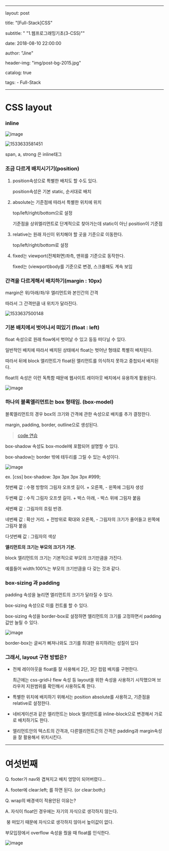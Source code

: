 

---
layout:     post

title:      "[Full-Stack]CSS"

subtitle:   " \"1.웹프로그래밍기초(3-CSS)\""

date:       2018-08-10 22:00:00

author:     "Jine"

header-img: "img/post-bg-2015.jpg"

catalog: true

tags:
    - Full-Stack

---

# CSS layout



###  inline

![image](https://user-images.githubusercontent.com/33712866/43766783-5540fb58-9a6e-11e8-8661-63fb4ecf5353.png)

![1533633581451](C:\Users\dlswl\AppData\Local\Temp\1533633581451.png)



span, a, strong 은 inline태그



### 조금 다르게 배치시기기(position)

1. position속성으로 특별한 배치도 할 수도 있다.

   position속성은 기본 static, 순서대로 배치

2. absolute는 기준점에 따라서 특별한 위치에 위치

   top/left/right/bottom으로 설정

   기준점을 상위엘리먼트로 단계적으로 찾아가는데 static이 아닌 position이 기준점

3. relative는 원래 자신이 위치해야 할 곳을 기준으로 이동한다.

   top/left/right/bottom로 설정

4. fixed는 viewport(전체화면)좌측, 맨위를 기준으로 동작한다.

   fixed는 (viewport)body를 기준으로 변경, 스크롤해도 계속 보임





### 간격을 다르게해서 배치하기(margin : 10px)

margin은 위/아래/좌/우 엘리먼트와 본인간의 간격

따라서 그 간격만큼 내 위치가 달라진다.

![1533637500148](C:\Users\dlswl\AppData\Local\Temp\1533637500148.png)



### 기본 배치에서 벗어나서 떠있기 (float : left)

float 속성으로 원래 flow에서 벗어날 수 있고 둥둥 떠다닐 수 있다.

일반적인 배치에 따라서 배치된 상태에서 float는 벗어난 형태로 특별히 배치된다.

따라서 뒤에 block 엘리먼트가 float된 엘리먼트를 의식하지 못하고 중첩되서 배치된다.

float의 속성은 이런 독특함 때문에 웹사이트 레이아웃 배치에서 유용하게 활용된다.



![image](https://user-images.githubusercontent.com/33712866/43825047-9e56ead0-9b2e-11e8-82c6-42df46dd630e.png)



### 하나의 블록엘리먼트는 box 형태임. (box-model)

블록엘리먼트의 경우 box의 크기와 간격에 관한 속성으로 배치를 추가 결정한다.

margin, padding, border, outline으로 생성된다.

> [code 연습](https://www.w3schools.com/css/css_boxmodel.asp)

box-shadow 속성도 box-model에 포함되어 설명할 수 있다.

box-shadow는 border 밖에 테두리를 그릴 수 있는 속성이다.



![image](https://user-images.githubusercontent.com/33712866/43826645-c5478420-9b32-11e8-8b40-3a3a4a06a9b0.png)



ex. [css] box-shadow: 3px 3px 3px 3px #999; 

첫번째 값 : 수평 방향의 그림자 오프셋 길이. + 오른쪽, - 왼쪽에 그림자 생성

두번째 값 : 수직 그림자 오프셋 길이. + 박스 아래, - 박스 위에 그림자 붙음

세번째 값 : 그림자의 흐림 반경.

네번째 값 : 확산 거리. + 전방위로 확대와 오른쪽, - 그림자의 크기가 줄어들고 왼쪽에 그림자 붙음

다섯번째 값 : 그림자의 색상



**엘리먼트의 크기는 부모의 크기가 기본.**

block 엘리먼트의 크기는 기본적으로 부모의 크기만큼을 가진다.

예를들어 width:100%는 부모의 크기만큼을 다 갖는 것과 같다.



### box-sizing 과 padding

padding 속성을 늘리면 엘리먼트의 크기가 달라질 수 있다.

box-sizing 속성으로 이를 컨트롤 할 수 있다. 

box-sizing 속성을 border-box로 설정하면 엘리먼트의 크기를 고정하면서 padding값만 늘릴 수 있다.



![image](https://user-images.githubusercontent.com/33712866/43828376-4e5089c0-9b37-11e8-8015-77e23e47a243.png)



border-box는 글씨가 삐져나와도 크기를 최대한 유지하려는 성질이 있다



### 그래서, layout 구현 방법은?

- 전체 레이아웃을 float를 잘 사용해서 2단, 3단 컴럼 배치를 구현한다.

  최근에는 css-grid나 flew 속성 등 layout을 위한 속성을 사용하기 시작했으며 브라우저 지원범위를 확인해서 사용하도록 한다.

- 특별한 위치에 배치하기 위해서는 position absolute를 사용하고, 기준점을 relative로 설정한다.

- 네비게이션과 같은 엘리먼트는 block 엘리먼트를 inline-block으로 변경해서 가로로 배치하기도 한다.

- 엘리먼트안의 텍스트의 간격과, 다른엘리먼트간의 간격은 padding과 margin속성을 잘 활용해서 위치시킨다.



-----



# 여섯번째

Q. footer가 nav와 겹쳐지고 배치 엉망이 되어버렸다...

A. footer에 clear:left; 를 하면 된다. (or clear:both;)



Q. wrap의 배경색이 적용안된 이유는?

A. 자식이 float인 경우에는 자기의 자식으로 생각하지 않는다.

​	붕 떠있기 때문에 자식으로 생각하지 않아서 높이값이 없다.

부모입장에서 overflow 속성을 줬을 때 float를 인식한다.

![image](https://user-images.githubusercontent.com/33712866/43917220-a39a4e48-9c4a-11e8-929c-8937b10c89fe.png)


